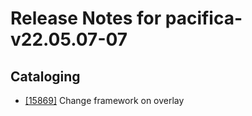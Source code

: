 
# Release Notes for pacifica-v22.05.07-07

## Cataloging

- [[15869]](http://bugs.koha-community.org/bugzilla3/show_bug.cgi?id=15869) Change framework on overlay


